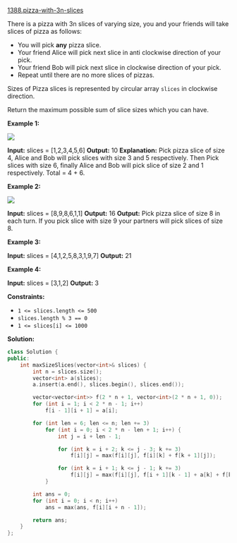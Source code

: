 [1388.pizza-with-3n-slices](https://leetcode.com/problems/pizza-with-3n-slices/)  

There is a pizza with 3n slices of varying size, you and your friends will take slices of pizza as follows:

*   You will pick **any** pizza slice.
*   Your friend Alice will pick next slice in anti clockwise direction of your pick. 
*   Your friend Bob will pick next slice in clockwise direction of your pick.
*   Repeat until there are no more slices of pizzas.

Sizes of Pizza slices is represented by circular array `slices` in clockwise direction.

Return the maximum possible sum of slice sizes which you can have.

**Example 1:**

![](https://assets.leetcode.com/uploads/2020/02/18/sample_3_1723.png)

**Input:** slices = \[1,2,3,4,5,6\]
**Output:** 10
**Explanation:** Pick pizza slice of size 4, Alice and Bob will pick slices with size 3 and 5 respectively. Then Pick slices with size 6, finally Alice and Bob will pick slice of size 2 and 1 respectively. Total = 4 + 6.

**Example 2:**

**![](https://assets.leetcode.com/uploads/2020/02/18/sample_4_1723.png)**

**Input:** slices = \[8,9,8,6,1,1\]
**Output:** 16
**Output:** Pick pizza slice of size 8 in each turn. If you pick slice with size 9 your partners will pick slices of size 8.

**Example 3:**

**Input:** slices = \[4,1,2,5,8,3,1,9,7\]
**Output:** 21

**Example 4:**

**Input:** slices = \[3,1,2\]
**Output:** 3

**Constraints:**

*   `1 <= slices.length <= 500`
*   `slices.length % 3 == 0`
*   `1 <= slices[i] <= 1000`  



**Solution:**  

```cpp
class Solution {
public:
    int maxSizeSlices(vector<int>& slices) {
        int n = slices.size();
        vector<int> a(slices);
        a.insert(a.end(), slices.begin(), slices.end());

        vector<vector<int>> f(2 * n + 1, vector<int>(2 * n + 1, 0));
        for (int i = 1; i < 2 * n - 1; i++)
            f[i - 1][i + 1] = a[i];

        for (int len = 6; len <= n; len += 3)
            for (int i = 0; i < 2 * n - len + 1; i++) {
                int j = i + len - 1;

                for (int k = i + 2; k <= j - 3; k += 3)
                    f[i][j] = max(f[i][j], f[i][k] + f[k + 1][j]);

                for (int k = i + 1; k <= j - 1; k += 3)
                    f[i][j] = max(f[i][j], f[i + 1][k - 1] + a[k] + f[k + 1][j - 1]);
            }

        int ans = 0;
        for (int i = 0; i < n; i++)
            ans = max(ans, f[i][i + n - 1]);

        return ans;
    }
};

```
      